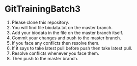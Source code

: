 # GitTrainingBatch3

1. Please clone this repository.
2. You will find file biodata.txt on the master branch.
3. Add your biodata in the file on the master branch itself.
4. Commit your changes and push to the master branch.
5. If you face any conflicts then resolve them.
6. If it says to take latest pull before push then take latest pull.
7. Resolve conflicts whenever you face them.
8. Then push to the master branch.
